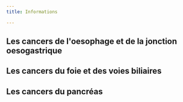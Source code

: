 ```yaml
---
title: Informations

---
```

## Les cancers de l'oesophage et de la jonction oesogastrique

## Les cancers du foie et des voies biliaires

## Les cancers du pancréas
